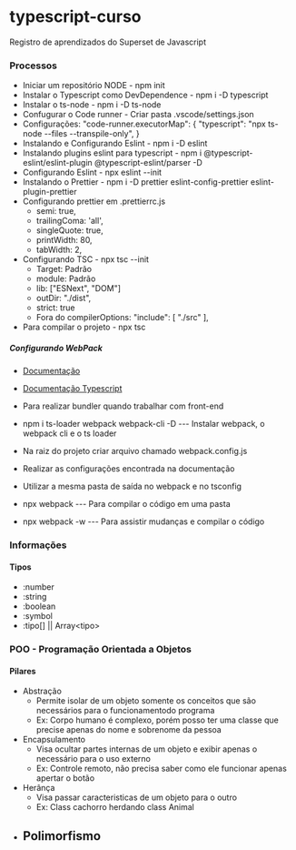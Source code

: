 # typescript-curso

Registro de aprendizados do Superset de Javascript

### Processos

- Iniciar um repositório NODE - npm init
- Instalar o Typescript como DevDependence - npm i -D typescript
- Instalar o ts-node - npm i -D ts-node
- Confugurar o Code runner - Criar pasta .vscode/settings.json
- Configurações:
  "code-runner.executorMap": {
  "typescript": "npx ts-node --files --transpile-only",
  }
- Instalando e Configurando Eslint - npm i -D eslint
- Instalando plugins eslint para typescript - npm i @typescript-eslint/eslint-plugin @typescript-eslint/parser -D
- Configurando Eslint - npx eslint --init
- Instalando o Prettier - npm i -D prettier eslint-config-prettier eslint-plugin-prettier
- Configurando prettier em .prettierrc.js
  - semi: true,
  - trailingComa: 'all',
  - singleQuote: true,
  - printWidth: 80,
  - tabWidth: 2,
- Configurando TSC - npx tsc --init
  - Target: Padrão
  - module: Padrão
  - lib: ["ESNext", "DOM"]
  - outDir: "./dist",
  - strict: true
  - Fora do compilerOptions: "include": [
    "./src"
    ],
- Para compilar o projeto - npx tsc

##### Configurando WebPack

- <a href="https://webpack.js.org/">Documentação</a>
- <a href="https://webpack.js.org/guides/typescript/">Documentação Typescript</a>

- Para realizar bundler quando trabalhar com front-end
- npm i ts-loader webpack webpack-cli -D --- Instalar webpack, o webpack cli e o ts loader
- Na raiz do projeto criar arquivo chamado webpack.config.js
- Realizar as configurações encontrada na documentação
- Utilizar a mesma pasta de saída no webpack e no tsconfig
- npx webpack --- Para compilar o código em uma pasta
- npx webpack -w --- Para assistir mudanças e compilar o código

### Informações

#### Tipos

- :number
- :string
- :boolean
- :symbol
- :tipo[] || Array\<tipo>

### POO - Programação Orientada a Objetos

#### Pilares

- Abstração
  - Permite isolar de um objeto somente os conceitos que são necessários para o funcionamentodo programa
  - Ex: Corpo humano é complexo, porém posso ter uma classe que precise apenas do nome e sobrenome da pessoa
- Encapsulamento
  - Visa ocultar partes internas de um objeto e exibir apenas o necessário para o uso externo
  - Ex: Controle remoto, não precisa saber como ele funcionar apenas apertar o botão
- Herânça
  - Visa passar caracteristicas de um objeto para o outro
  - Ex: Class cachorro herdando class Animal
- Polimorfismo
  -
